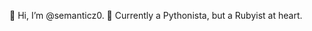 👋 Hi, I’m @semanticz0. 🌱 Currently a Pythonista, but a Rubyist at heart.  

<!---
semanticz0/semanticz0 is a ✨ special ✨ repository because its `README.md` (this file) appears on your GitHub profile.
You can click the Preview link to take a look at your changes.
--->
